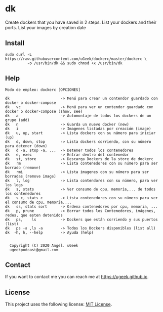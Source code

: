 # dk
Create dockers that you have saved in 2 steps. 
List your dockers and their ports. List your images by creation date

## Install

```
sudo curl -L https://raw.githubusercontent.com/uGeek/dockerc/master/dockerc \
          -o /usr/bin/dk && sudo chmod +x /usr/bin/dk
```


## Help
```
Modo de empleo: dockerc [OPCIONES]

dk                       -> Menú para crear un contendor guardado con docker o docker-compose
dk   vc                  -> Menú para ver un contendor guardado con docker o docker-compose (show, see) 
dk   a                   -> Automontaje de todos los dockers de un grupo (add)
dk   n                   -> Guarda un nuevo docker (new)
dk   i                   -> Imagenes listadas por creación (image)
dk   u, up, start        -> Lista dockers con su número para iniciar (up)
dk   d, down, stop       -> Lista dockers corriendo, con su número para detener (down)
dk   d -a, stop -a, ...  -> Detener todos los contenedores 
dk   e, exec             -> Entrar dentro del contenedor
dk   st, store           -> Descarga Dockers de la store de dockerc
dk   rm                  -> Lista contenedores con su número para ser borrado (remove)
dk   rmi                 -> Lista imagenes con su número para ser borradas (remove image)
dk   l, log              -> Lista contendores con su número, para ver los logs
dk   s, stats            -> Ver consumo de cpu, memoria,... de todos los contenedores
dk   s c, stats c        -> Lista contenedores con su número para ver el consumo de cpu, memoria,...
dk   ss, stats sort      -> Ordena contenedores por cpu, memoria, ...
dk   p, prune            -> Borrar todos los Contenedores, imágenes, redes, que esten detenidos
dk   ps,    ls           -> Dockers que están corriendo y sus puertos (list)
dk   ps -a ,ls -a        -> Todos los Dockers disponibles (list all)
dk  -h, h, --help        -> Ayuda (help)


  Copyright (C) 2020 Angel. uGeek
  ugeekpodcast@gmail.com
```

## Contact

If you want to contact me you can reach me at https://ugeek.github.io.

## License

This project uses the following license: [MIT License](https://choosealicense.com/licenses/mit/).
